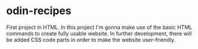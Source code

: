 # odin-recipes
First project in HTML.
In this project I'm gonna make use of the basic HTML commands to create fully usable website.
In further development, there will be added CSS code parts in order to make the website user-friendly.